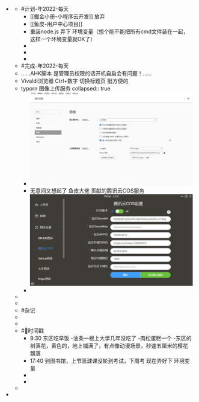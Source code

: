 -
	- #计划-年2022-每天
		- [[掘金小册-小程序云开发]] 放弃
		- [[鱼皮-用户中心项目]]
		- 重装node.js   弄下 环境变量（想个能不能把所有cmd文件装在一起，这样一个环境变量就OK了）
		-
		-
		-
	- #完成-年2022-每天
	- ……AHK脚本 是管理员权限的话开机自启会有问题！……
	- Vivaldi浏览器 Ctrl+数字 切换标题页 挺方便的
	- typorn 图像上传服务
	  collapsed:: true
		- ![image.png](../assets/image_1653048962137_0.png)
		- 无意间又想起了 鱼皮大佬 贡献的腾讯云COS服务
		  ![image.png](../assets/image_1653049018628_0.png)
		-
	-
	-
	- #杂记
	-
	-
	- #📌时间戳
		- 9:30 东区吃早饭
		  -油条一根上大学几年没吃了
		  -肉松蛋糕一个
		  -东区的树落花，黄色的，地上铺满了，有点像动漫场景，秒速五厘米的樱花飘落
		- 17:40 到图书馆，上节篮球课没轮到考试，下周考
		  现在弄好下 环境变量
		-
		-
	-
-